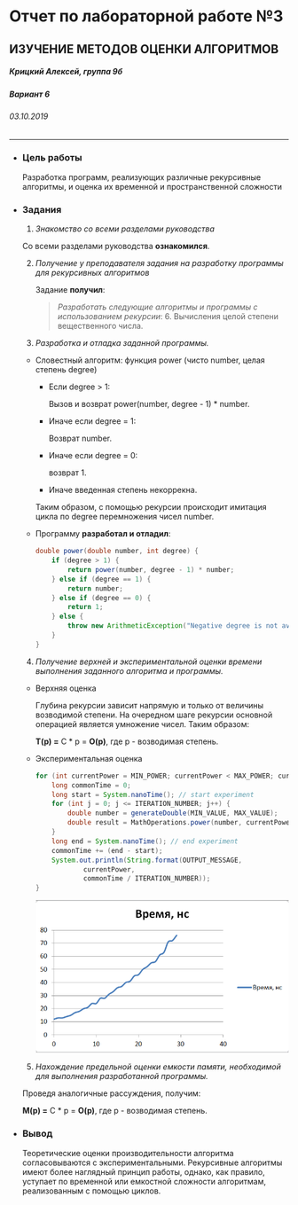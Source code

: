 Отчет по лабораторной работе №3
======================================
ИЗУЧЕНИЕ МЕТОДОВ ОЦЕНКИ АЛГОРИТМОВ
--------------------------------------
##### Крицкий Алексей, группа 9б #####
##### Вариант 6 #####
###### 03.10.2019 ######

______________________________________

* ### Цель работы ###

  Разработка программ, реализующих различные рекурсивные алгоритмы, и оценка их временной и пространственной сложности

* ### Задания ###

  1. *Знакомство со всеми разделами руководства*

    Со всеми разделами руководства **ознакомился**.

  2. *Получение у преподавателя задания на разработку программы для рекурсивных алгоритмов*

     Задание **получил**: <blockquote>*Разработать следующие алгоритмы и программы с использованием рекурсии*: 6. Вычисления целой степени вещественного числа.</blockquote>

  3. *Разработка и отладка заданной программы.*
    - Словестный алгоритм:
      функция power (чисто number, целая степень degree)

      + Если degree > 1:

        Вызов и возврат power(number, degree - 1) * number.

      + Иначе если degree = 1:

        Возврат number.

      + Иначе если degree = 0:

        возврат 1.

      + Иначе введенная степень некоррекна.

      Таким образом, с помощью рекурсии происходит имитация цикла по degree перемножения чисел number.

    - Программу **разработал и отладил**:
      ```java
      double power(double number, int degree) {
          if (degree > 1) {
              return power(number, degree - 1) * number;
          } else if (degree == 1) {
              return number;
          } else if (degree == 0) {
              return 1;
          } else {
              throw new ArithmeticException("Negative degree is not available");
          }
      }
      ```

  4. *Получение верхней и экспериментальной оценки времени
выполнения заданного алгоритма и программы.*

  - Верхняя оценка

    Глубина рекурсии зависит напрямую и только от величины возводимой степени.
    На очередном шаге рекурсии основной операцией является умножение чисел.
    Таким образом:

    **T(p) =** С * p = **O(p)**, где p - возводимая степень.

  - Экспериментальная оценка

    ```java
    for (int currentPower = MIN_POWER; currentPower < MAX_POWER; currentPower++) {
        long commonTime = 0;
        long start = System.nanoTime(); // start experiment
        for (int j = 0; j <= ITERATION_NUMBER; j++) {
            double number = generateDouble(MIN_VALUE, MAX_VALUE);
            double result = MathOperations.power(number, currentPower);
        }
        long end = System.nanoTime(); // end experiment
        commonTime += (end - start);
        System.out.println(String.format(OUTPUT_MESSAGE,
                currentPower,
                commonTime / ITERATION_NUMBER));
    }
    ```

    ![Работа алгоритма](graph.png "График 1")

  5. *Нахождение предельной оценки емкости памяти, необходимой
для выполнения разработанной программы.*

    Проведя аналогичные рассуждения, получим:

    **M(p) =** С * p = **O(p)**, где p - возводимая степень.

* ### Вывод ###

  Теоретические оценки производительности алгоритма согласовываются с экспериментальными. Рекурсивные алгоритмы имеют более наглядный принцип работы, однако, как правило, уступает по временной или емкостной сложности алгоритмам, реализованным с помощью циклов.
